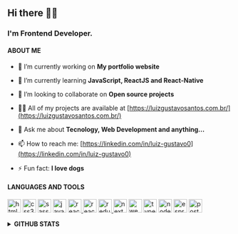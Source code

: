 ## Hi there 👋🏿

### I'm Frontend Developer.

#### ABOUT ME

- 🔭 I’m currently working on **My portfolio website**

- 🌱 I’m currently learning **JavaScript, ReactJS and React-Native**

- 👯 I’m looking to collaborate on **Open source projects**

- 👨‍💻 All of my projects are available at [https://luizgustavosantos.com.br/](https://luizgustavosantos.com.br/)

- 💬 Ask me about **Tecnology, Web Development and anything...**

- 📫 How to reach me: [https://linkedin.com/in/luiz-gustavo0](https://linkedin.com/in/luiz-gustavo0)

- ⚡ Fun fact: **I love dogs**


#### LANGUAGES AND TOOLS
<p align="left">
<a href="https://www.w3.org/html/" target="_blank" rel="noreferrer"><img src="https://cdn.jsdelivr.net/gh/devicons/devicon/icons/html5/html5-plain.svg" alt='html5' width="30" height="30" /></a> <a href="https://www.w3schools.com/css/" target="_blank" rel="noreferrer"> <img src="https://cdn.jsdelivr.net/gh/devicons/devicon/icons/css3/css3-plain.svg" alt='css3' width="30" height="30"  /></a> <a href="https://sass-lang.com" target="_blank" rel="noreferrer"><img src="https://cdn.jsdelivr.net/gh/devicons/devicon/icons/sass/sass-original.svg" alt='sass' width="30" height="30" /></a> <a href="https://developer.mozilla.org/en-US/docs/Web/JavaScript" target="_blank" rel="noreferrer"><img src="https://cdn.jsdelivr.net/gh/devicons/devicon/icons/javascript/javascript-plain.svg" alt='javascript' width="30" height="30" /></a> <a href="https://reactjs.org/" target="_blank" rel="noreferrer"><img src="https://cdn.jsdelivr.net/gh/devicons/devicon/icons/react/react-original-wordmark.svg" alt="reactjs" width="30" height="30" /> </a> <a href="https://reactnative.dev/" target="_blank" rel="noreferrer"><img src="https://reactnative.dev/img/header_logo.svg" alt="reactnative" width="30" height="30"/></a> <a href="https://redux.js.org" target="_blank" rel="noreferrer"><img src="https://cdn.jsdelivr.net/gh/devicons/devicon/icons/redux/redux-original.svg" alt="redux" width="30" height="30" /> </a> <a href="https://nextjs.org/" target="_blank" rel="noreferrer"><img src="https://cdn.jsdelivr.net/gh/devicons/devicon/icons/nextjs/nextjs-original.svg" alt="next.js" width="30" height="30" /></a> <a href="https://webpack.js.org" target="_blank" rel="noreferrer"> <img src="https://cdn.jsdelivr.net/gh/devicons/devicon/icons/webpack/webpack-plain.svg" alt="webpack" width="30" height="30"/></a> <a href="https://www.typescriptlang.org/" target="_blank" rel="noreferrer"> <img src="https://cdn.jsdelivr.net/gh/devicons/devicon/icons/typescript/typescript-plain.svg" alt="typescript" width="30" height="30" /></a> <a href="https://nodejs.org" target="_blank" rel="noreferrer"> <img src="https://cdn.jsdelivr.net/gh/devicons/devicon/icons/nodejs/nodejs-plain.svg" alt="node.js" width="30" height="30" /></a> <a href="https://expressjs.com" target="_blank" rel="noreferrer"> <img src="https://cdn.jsdelivr.net/gh/devicons/devicon/icons/express/express-original.svg" alt="espress.js" width="30" height="30" /></a> <a href="https://www.postgresql.org" target="_blank" rel="noreferrer"> <img src="https://cdn.jsdelivr.net/gh/devicons/devicon/icons/postgresql/postgresql-plain.svg" alt="postgresql" width="30" height="30"/></a>
</p>
<details>
  <summary >
     <b>GITHUB STATS</b> 
    </summary>
  <br>
  

<span><img align="left" width='45%' height="200" src="https://github-readme-stats.vercel.app/api/top-langs?username=luiz-gustavo0&show_icons=true&locale=en&layout=compact" alt="luiz-gustavo0" /></span>

<span><img align="right" width='45%' height="200" src="https://github-readme-stats.vercel.app/api?username=luiz-gustavo0&show_icons=true&locale=en" alt="luiz-gustavo0" /></span>

<!-- <p><img align="center" width="30" height="30" src="https://github-readme-streak-stats.herokuapp.com/?user=luiz-gustavo0&" alt="luiz-gustavo0" /></p> -->
</details>






